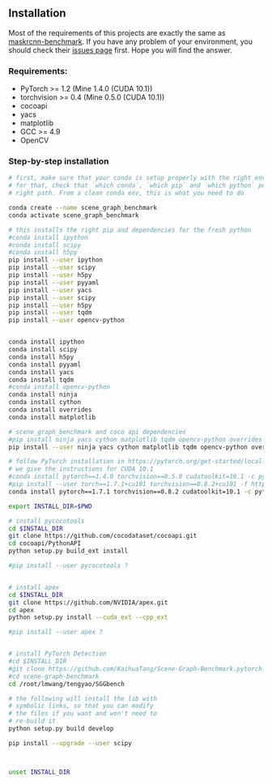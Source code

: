 ## Installation

Most of the requirements of this projects are exactly the same as [maskrcnn-benchmark](https://github.com/facebookresearch/maskrcnn-benchmark). If you have any problem of your environment, you should check their [issues page](https://github.com/facebookresearch/maskrcnn-benchmark/issues) first. Hope you will find the answer.

### Requirements:
- PyTorch >= 1.2 (Mine 1.4.0 (CUDA 10.1))
- torchvision >= 0.4 (Mine 0.5.0 (CUDA 10.1))
- cocoapi
- yacs
- matplotlib
- GCC >= 4.9
- OpenCV


### Step-by-step installation

```bash
# first, make sure that your conda is setup properly with the right environment
# for that, check that `which conda`, `which pip` and `which python` points to the
# right path. From a clean conda env, this is what you need to do

conda create --name scene_graph_benchmark
conda activate scene_graph_benchmark

# this installs the right pip and dependencies for the fresh python
#conda install ipython
#conda install scipy
#conda install h5py
pip install --user ipython
pip install --user scipy
pip install --user h5py
pip install --user pyyaml
pip install --user yacs
pip install --user scipy
pip install --user h5py
pip install --user tqdm
pip install --user opencv-python


conda install ipython 
conda install scipy 
conda install h5py 
conda install pyyaml 
conda install yacs 
conda install tqdm 
#conda install opencv-python 
conda install ninja
conda install cython 
conda install overrides
conda install matplotlib

# scene_graph_benchmark and coco api dependencies
#pip install ninja yacs cython matplotlib tqdm opencv-python overrides
pip install --user ninja yacs cython matplotlib tqdm opencv-python overrides

# follow PyTorch installation in https://pytorch.org/get-started/locally/
# we give the instructions for CUDA 10.1
#conda install pytorch==1.4.0 torchvision==0.5.0 cudatoolkit=10.1 -c pytorch
#pip install --user torch==1.7.1+cu101 torchvision==0.8.2+cu101 -f https://download.pytorch.org/whl/torch_stable.html
conda install pytorch==1.7.1 torchvision==0.8.2 cudatoolkit=10.1 -c pytorch

export INSTALL_DIR=$PWD

# install pycocotools
cd $INSTALL_DIR
git clone https://github.com/cocodataset/cocoapi.git
cd cocoapi/PythonAPI
python setup.py build_ext install

#pip install --user pycocotools ?


# install apex
cd $INSTALL_DIR
git clone https://github.com/NVIDIA/apex.git
cd apex
python setup.py install --cuda_ext --cpp_ext

#pip install --user apex ?


# install PyTorch Detection
#cd $INSTALL_DIR
#git clone https://github.com/KaihuaTang/Scene-Graph-Benchmark.pytorch.git
#cd scene-graph-benchmark
cd /root/lmwang/tengyao/SGGbench

# the following will install the lib with
# symbolic links, so that you can modify
# the files if you want and won't need to
# re-build it
python setup.py build develop

pip install --upgrade --user scipy



unset INSTALL_DIR


```